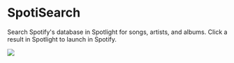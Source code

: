 SpotiSearch
===========

Search Spotify's database in Spotlight for songs, artists, and albums. Click a result in Spotlight to launch in Spotify. 

![](http://i.imgur.com/NHkTkm2.png?1)
